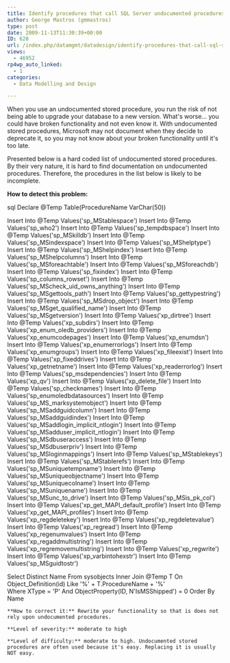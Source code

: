 ```yaml
---
title: Identify procedures that call SQL Server undocumented procedures
author: George Mastros (gmmastros)
type: post
date: 2009-11-13T11:30:39+00:00
ID: 628
url: /index.php/datamgmt/datadesign/identify-procedures-that-call-sql-server/
views:
  - 46952
rp4wp_auto_linked:
  - 1
categories:
  - Data Modelling and Design

---
```

When you use an undocumented stored procedure, you run the risk of not being able to upgrade your database to a new version. What's worse... you could have broken functionality and not even know it. With undocumented stored procedures, Microsoft may not document when they decide to deprecate it, so you may not know about your broken functionality until it's too late.

Presented below is a hard coded list of undocumented stored procedures. By their very nature, it is hard to find documentation on undocumented procedures. Therefore, the procedures in the list below is likely to be incomplete.

**How to detect this problem:**

sql
Declare @Temp Table(ProcedureName VarChar(50))

Insert Into @Temp Values('sp_MStablespace')
Insert Into @Temp Values('sp_who2')
Insert Into @Temp Values('sp_tempdbspace')
Insert Into @Temp Values('sp_MSkilldb')
Insert Into @Temp Values('sp_MSindexspace')
Insert Into @Temp Values('sp_MShelptype')
Insert Into @Temp Values('sp_MShelpindex')
Insert Into @Temp Values('sp_MShelpcolumns')
Insert Into @Temp Values('sp_MSforeachtable')
Insert Into @Temp Values('sp_MSforeachdb')
Insert Into @Temp Values('sp_fixindex')
Insert Into @Temp Values('sp_columns_rowset')
Insert Into @Temp Values('sp_MScheck_uid_owns_anything')
Insert Into @Temp Values('sp_MSgettools_path')
Insert Into @Temp Values('sp_gettypestring')
Insert Into @Temp Values('sp_MSdrop_object')
Insert Into @Temp Values('sp_MSget_qualified_name')
Insert Into @Temp Values('sp_MSgetversion')
Insert Into @Temp Values('xp_dirtree')
Insert Into @Temp Values('xp_subdirs')
Insert Into @Temp Values('xp_enum_oledb_providers')
Insert Into @Temp Values('xp_enumcodepages')
Insert Into @Temp Values('xp_enumdsn')
Insert Into @Temp Values('xp_enumerrorlogs')
Insert Into @Temp Values('xp_enumgroups')
Insert Into @Temp Values('xp_fileexist')
Insert Into @Temp Values('xp_fixeddrives')
Insert Into @Temp Values('xp_getnetname')
Insert Into @Temp Values('xp_readerrorlog')
Insert Into @Temp Values('sp_msdependencies')
Insert Into @Temp Values('xp_qv')
Insert Into @Temp Values('xp_delete_file')
Insert Into @Temp Values('sp_checknames')
Insert Into @Temp Values('sp_enumoledbdatasources')
Insert Into @Temp Values('sp_MS_marksystemobject')
Insert Into @Temp Values('sp_MSaddguidcolumn')
Insert Into @Temp Values('sp_MSaddguidindex')
Insert Into @Temp Values('sp_MSaddlogin_implicit_ntlogin')
Insert Into @Temp Values('sp_MSadduser_implicit_ntlogin')
Insert Into @Temp Values('sp_MSdbuseraccess')
Insert Into @Temp Values('sp_MSdbuserpriv')
Insert Into @Temp Values('sp_MSloginmappings')
Insert Into @Temp Values('sp_MStablekeys')
Insert Into @Temp Values('sp_MStablerefs')
Insert Into @Temp Values('sp_MSuniquetempname')
Insert Into @Temp Values('sp_MSuniqueobjectname')
Insert Into @Temp Values('sp_MSuniquecolname')
Insert Into @Temp Values('sp_MSuniquename')
Insert Into @Temp Values('sp_MSunc_to_drive')
Insert Into @Temp Values('sp_MSis_pk_col')
Insert Into @Temp Values('xp_get_MAPI_default_profile')
Insert Into @Temp Values('xp_get_MAPI_profiles')
Insert Into @Temp Values('xp_regdeletekey')
Insert Into @Temp Values('xp_regdeletevalue')
Insert Into @Temp Values('xp_regread')
Insert Into @Temp Values('xp_regenumvalues')
Insert Into @Temp Values('xp_regaddmultistring')
Insert Into @Temp Values('xp_regremovemultistring')
Insert Into @Temp Values('xp_regwrite')
Insert Into @Temp Values('xp_varbintohexstr')
Insert Into @Temp Values('sp_MSguidtostr')

Select Distinct Name 
From   sysobjects 
       Inner Join @Temp T
         On Object_Definition(id) Like '%' + T.ProcedureName + '%'		
Where  XType = 'P'
       And ObjectProperty(ID, N'IsMSShipped') = 0
Order By Name
```
**How to correct it:** Rewrite your functionality so that is does not rely upon undocumented procedures.

**Level of severity:** moderate to high

**Level of difficulty:** moderate to high. Undocumented stored procedures are often used because it's easy. Replacing it is usually NOT easy.